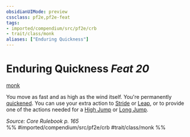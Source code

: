 ```yaml
---
obsidianUIMode: preview
cssclass: pf2e,pf2e-feat
tags:
- imported/compendium/src/pf2e/crb
- trait/class/monk
aliases: ["Enduring Quickness"]
---
```

# Enduring Quickness  *Feat 20*  
[monk](rules/traits/monk.md)  


You move as fast and as high as the wind itself. You're permanently [quickened](conditions.md#Quickened). You can use your extra action to [Stride](stride.md) or [Leap](leap.md), or to provide one of the actions needed for a [High Jump](high-jump.md) or [Long Jump](long-jump.md).

*Source: Core Rulebook p. 165*  
%% #imported/compendium/src/pf2e/crb #trait/class/monk %%